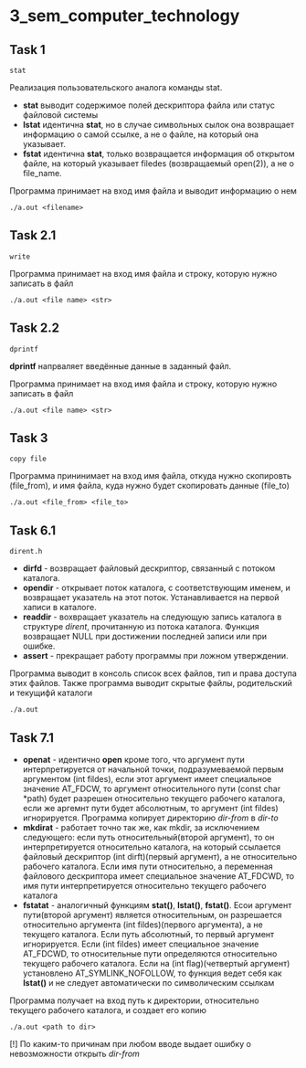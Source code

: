 # 3_sem_computer_technology
## Task 1 
`stat`

Реализация пользовательского аналога команды stat.

- **stat** выводит содержимое полей дескриптора файла или статус файловой системы  
- **lstat** идентична **stat**, но в случае символьных сылок она возвращает информацию о самой ссылке, а не о файле, на который она указывает.
- **fstat** идентична **stat**, только возвращается информация об открытом файле, на который указывает filedes (возвращаемый open(2)), а не о file_name.

Программа принимает на вход имя файла и выводит информацию о нем
```
./a.out <filename>
```

## Task 2.1 
`write`

Программа принимает на вход имя файла и строку, которую нужно записать в файл
```
./a.out <file name> <str>
```

## Task 2.2
`dprintf`

**dprintf** напрваляет введённые данные в заданный файл.

Программа принимает на вход имя файла и строку, которую нужно записать в файл
```
./a.out <file name> <str>
```

## Task 3
`copy file`

Программа прининимает на вход имя файла, откуда нужно скопировть (file_from), и имя файла, куда нужно будет скопировать данные (file_to)
```
./a.out <file_from> <file_to>
```

## Task 6.1
`dirent.h`

 - **dirfd** - возвращает файловый дескриптор, связанный с потоком каталога.
 - **opendir** - открывает поток каталога, с соответствующим именем, и возвращает указатель на этот поток. Устанавливается на первой хаписи в каталоге.
 - **readdir** - вохвращает указатель на следующую запись каталога в структуре *dirent*, прочитанную из потока каталога. Функция возвращает NULL при достижении последней записи или при ошибке.
 - **assert** - прекращает работу программы при ложном утверждении.

 Программа выводит в консоль список всех файлов, тип и права доступа этих файлов. Также программа выводит скрытые файлы, родительский и текущифй каталоги

 ```
 ./a.out
 ```

## Task 7.1

 - **openat** - идентично **open** кроме того, что аргумент пути интерпретируется от начальной точки, подразумеваемой первым аргументом (int fildes), если этот аргумент имеет специальное значение AT_FDCW, то аргумент относительного пути (const char *path) будет разрешен относительно текущего рабочего каталога, если же аргемнт пути будет абсолютным, то  аргумент (int fildes) игнорируется.
 Программа копирует директорию *dir-from* в *dir-to*
 - **mkdirat** - работает точно так же, как mkdir, за исключением следующего: если путь относительный(второй аргумент), то он интерпретируется относительно каталога, на который ссылается файловый дескриптор (int dirft)(первый аргумент), а не относительно рабочего каталога. Если имя пути относительно, а переменная файлового дескриптора имеет специальное значение AT_FDCWD, то имя пути интерпретируется относительно текущего рабочего каталога
 - **fstatat** - аналогичный функциям **stat()**, **lstat()**, **fstat()**. Есои аргумент пути(второй аргумент) является относительным, он разрешается относительно аргумента (int fildes)(первого аргумента), а не текущего каталога. Если путь абсолютный, то первый аргумент игнорируется. Если (int fildes) имеет специальное значение AT_FDCWD, то относительные пути определяются относительно текущего рабочего каталога. Если на (int flag)(четвертый аргумент) установлено AT_SYMLINK_NOFOLLOW, то функция ведет себя как **lstat()**  и не следует автоматически по символическим ссылкам

 Программа получает на вход путь к директории, относительно текущего рабочего каталога, и создает его копию
 ```
 ./a.out <path to dir>
 ```
 [!] По каким-то причинам при любом вводе выдает ошибку о невозможности открыть *dir-from*
